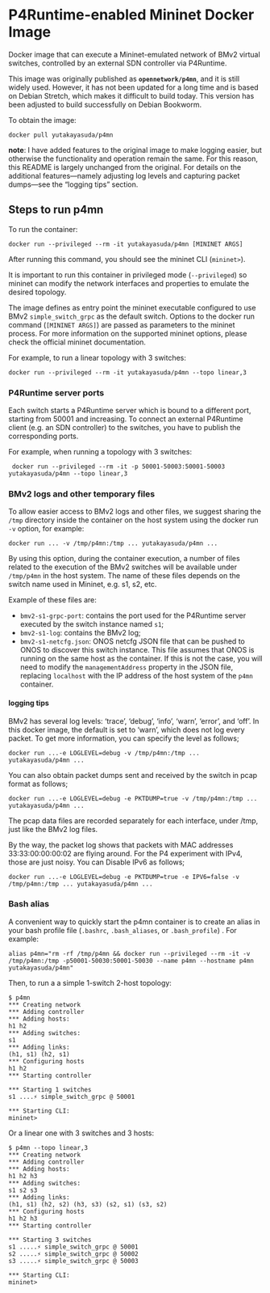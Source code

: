 # P4Runtime-enabled Mininet Docker Image

Docker image that can execute a Mininet-emulated network of BMv2 virtual
switches, controlled by an external SDN controller via P4Runtime.

This image was originally published as **`opennetwork/p4mn`**, and it 
is still widely used. However, it has not been updated for a long time and is
based on Debian Stretch, which makes it difficult to build today. 
This version has been adjusted to build successfully on Debian Bookworm.

To obtain the image:

    docker pull yutakayasuda/p4mn

**note**: I have added features to the original image to make logging easier, but 
otherwise the functionality and operation remain the same. For this 
reason, this README is largely unchanged from the original.
For details on the additional features—namely adjusting log levels 
and capturing packet dumps—see the “logging tips” section.

## Steps to run p4mn

To run the container:

    docker run --privileged --rm -it yutakayasuda/p4mn [MININET ARGS]

After running this command, you should see the mininet CLI (`mininet>`).

It is important to run this container in privileged mode (`--privileged`) so
mininet can modify the network interfaces and properties to emulate the desired
topology.

The image defines as entry point the mininet executable configured to use BMv2
`simple_switch_grpc` as the default switch. Options to the docker run command
(`[MININET ARGS]`) are passed as parameters to the mininet process. For more
information on the supported mininet options, please check the official mininet
documentation.

For example, to run a linear topology with 3 switches:

    docker run --privileged --rm -it yutakayasuda/p4mn --topo linear,3

### P4Runtime server ports

Each switch starts a P4Runtime server which is bound to a different port,
starting from 50001 and increasing. To connect an external P4Runtime client
(e.g. an SDN controller) to the switches, you have to publish the corresponding
ports.

For example, when running a topology with 3 switches:

     docker run --privileged --rm -it -p 50001-50003:50001-50003 yutakayasuda/p4mn --topo linear,3

### BMv2 logs and other temporary files

To allow easier access to BMv2 logs and other files, we suggest sharing the
`/tmp` directory inside the container on the host system using the docker run
`-v` option, for example:

    docker run ... -v /tmp/p4mn:/tmp ... yutakayasuda/p4mn ...

By using this option, during the container execution, a number of files related
to the execution of the BMv2 switches will be available under `/tmp/p4mn` in the
host system. The name of these files depends on the switch name used in Mininet,
e.g. s1, s2, etc.

Example of these files are:

* `bmv2-s1-grpc-port`: contains the port used for the P4Runtime server executed
  by the switch instance named `s1`;
* `bmv2-s1-log`: contains the BMv2 log;
* `bmv2-s1-netcfg.json`: ONOS netcfg JSON file that can be pushed to ONOS
  to discover this switch instance. This file assumes that ONOS is running on
  the same host as the container. If this is not the case, you will need to
  modify the `managementAddress` property in the JSON file, replacing
  `localhost` with the IP address of the host system of the `p4mn` container.
  
#### logging tips

BMv2 has several log levels: ‘trace’, ‘debug’, ‘info’, ‘warn’, ‘error’, and ‘off’. In this
docker image, the default is set to ‘warn’, which does not log every packet. 
To get more information, you can specify the level as follows;

    docker run ...-e LOGLEVEL=debug -v /tmp/p4mn:/tmp ... yutakayasuda/p4mn ...

You can also obtain packet dumps sent and received by the switch in pcap format 
as follows;

    docker run ...-e LOGLEVEL=debug -e PKTDUMP=true -v /tmp/p4mn:/tmp ... yutakayasuda/p4mn ...

The pcap data files are recorded separately for each interface, under /tmp, just 
like the BMv2 log files.

By the way, the packet log shows that packets with MAC addresses 33:33:00:00:00:02 
are flying around. For the P4 experiment with IPv4, those are just noisy. You can 
Disable IPv6 as follows;

    docker run ...-e LOGLEVEL=debug -e PKTDUMP=true -e IPV6=false -v /tmp/p4mn:/tmp ... yutakayasuda/p4mn ...

### Bash alias

A convenient way to quickly start the p4mn container is to create an alias in
your bash profile file (`.bashrc`, `.bash_aliases`, or `.bash_profile`) . For
example:

    alias p4mn="rm -rf /tmp/p4mn && docker run --privileged --rm -it -v /tmp/p4mn:/tmp -p50001-50030:50001-50030 --name p4mn --hostname p4mn yutakayasuda/p4mn"

Then, to run a a simple 1-switch 2-host topology:

    $ p4mn
    *** Creating network
    *** Adding controller
    *** Adding hosts:
    h1 h2
    *** Adding switches:
    s1
    *** Adding links:
    (h1, s1) (h2, s1)
    *** Configuring hosts
    h1 h2
    *** Starting controller
    
    *** Starting 1 switches
    s1 ....⚡️ simple_switch_grpc @ 50001
    
    *** Starting CLI:
    mininet>

Or a linear one with 3 switches and 3 hosts:

    $ p4mn --topo linear,3
    *** Creating network
    *** Adding controller
    *** Adding hosts:
    h1 h2 h3
    *** Adding switches:
    s1 s2 s3
    *** Adding links:
    (h1, s1) (h2, s2) (h3, s3) (s2, s1) (s3, s2)
    *** Configuring hosts
    h1 h2 h3
    *** Starting controller
    
    *** Starting 3 switches
    s1 .....⚡️ simple_switch_grpc @ 50001
    s2 .....⚡️ simple_switch_grpc @ 50002
    s3 .....⚡️ simple_switch_grpc @ 50003
    
    *** Starting CLI:
    mininet>

[Travis]: https://travis-ci.org/opennetworkinglab/p4mn-docker
[Docker Hub]: https://hub.docker.com/r/opennetworking/p4mn
[BMv2]: https://github.com/p4lang/behavioral-model
[PI]: https://github.com/p4lang/PI
